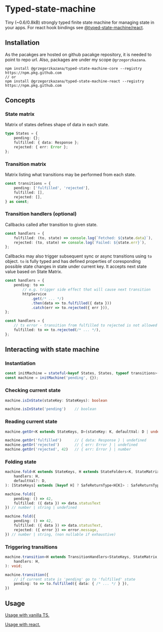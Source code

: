 # Typed-state-machine

Tiny (~0.6/0.8kB) strongly typed finite state machine for managing state in your apps.
For react hook bindings see [@typed-state-machine/react](https://github.com/GrzegorzKazana/typed-state-machine/tree/master/packages/react).

## Installation

As the pacakges are hosted on github pacakge repository, it is needed to point to repo url. Also, packages are under my scope `@grzegorzkazana`.

```
npm install @grzegorzkazana/typed-state-machine-core --registry https://npm.pkg.github.com
// or
npm install @grzegorzkazana/typed-state-machine-react --registry https://npm.pkg.github.com
```

## Concepts

### State matrix

Matrix of states defines shape of data in each state.

```typescript
type States = {
    pending: {};
    fulfilled: { data: Response };
    rejected: { err: Error };
};
```

### Transition matrix

Matrix listing what transitions may be performed from each state.

```typescript
const transitions = {
    pending: ['fulfilled', 'rejected'],
    fulfilled: [],
    rejected: [],
} as const;
```

### Transition handlers (optional)

Callbacks called after transition to given state.

```typescript
const handlers = {
    fulfilled: (to, state) => console.log(`Fetched: ${state.data}`),
    rejected: (to, state) => console.log(`Failed: ${state.err}`),
};
```

Callbacks may also trigger subsequent sync or async transitions using `to` object. `to` is fully typed and has defined properties of coresponding possible state changes in state under current key. It accepts next state value based on State Matrix.

```typescript
const handlers = {
    pending: to =>
        // e.g. trigger side effect that will cause next transition
        httpService
            .get(/* ... */)
            .then(data => to.fulfilled({ data }))
            .catch(err => to.rejected({ err })),
};
```

```typescript
const handlers = {
    // ts error - transition from fulfilled to rejected is not allowed
    fulfilled: to => to.rejected(/* ... */),
};
```

## Interacting with state machine

### Instantiation

```typescript
const initMachine = stateful<keyof States, States, typeof transitions>(transitions, handlers);
const machine = initMachine('pending', {});
```

### Checking current state

```typescript
machine.isInState(stateKey: StateKeys): boolean

machine.isInState('pending')    // boolean
```

### Reading current state

```typescript
machine.getOr<K extends StateKeys, D>(stateKey: K, defaultVal: D | undefined = undefined)

machine.getOr('fulfilled')      // { data: Response } | undefined
machine.getOr('rejected')       // { err: Error } | undefined
machine.getOr('rejected', 42)   // { err: Error } | number
```

### Folding state

```typescript
machine.fold<K extends StateKeys, H extends StateFolders<K, StateMatrix, TransitionMatrix>, D = null>(
    handlers: H,
    defaultVal?: D,
): [StateKeys] extends [keyof H] ? SafeReturnType<H[K]> : SafeReturnType<H[keyof H]> | D

machine.fold({
    pending: () => 42,
    fulfilled: ({ data }) => data.statusText
}) // number | string | undefined

machine.fold({
    pending: () => 42,
    fulfilled: ({ data }) => data.statusText,
    rejected: ({ error }) => error.message,
}) // number | string, (non nullable if exhaustive)
```

### Triggering transitions

```typescript
machine.transition<H extends TransitionHandlers<StateKeys, StateMatrix, TransitionMatrix>>(
    handlers: H,
): void;

machine.transition({
    // if current state is 'pending' go to 'fulfilled' state
    pending: to => to.fulfilled({ data: { /* ... */ } }),
})
```

## Usage

[Usage with vanilla TS.](https://github.com/GrzegorzKazana/typed-state-machine/tree/master/packages/core/examples)

[Usage with react.](https://github.com/GrzegorzKazana/typed-state-machine/tree/master/packages/react/examples)
